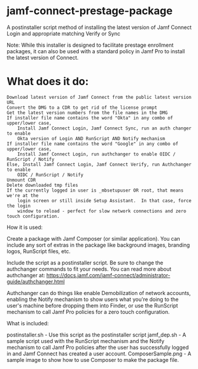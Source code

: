 # jamf-connect-prestage-package
A postinstaller script method of installing the latest version of Jamf Connect Login and appropriate matching Verify or Sync

Note: While this installer is designed to facilitate prestage enrollment packages, it can 
also be used with a standard policy in Jamf Pro to install the latest version of Connect.

# What does it do:
	Download latest version of Jamf Connect from the public latest version URL
	Convert the DMG to a CDR to get rid of the license prompt
	Get the latest version numbers from the file names in the DMG
	If installer file name contains the word "Okta" in any combo of upper/lower case,
		Install Jamf Connect Login, Jamf Connect Sync, run an auth changer to enable
		Okta version of Login AND RunScript AND Notify mechanism
	If installer file name contains the word "Google" in any combo of upper/lower case,
		Install Jamf Connect Login, run authchanger to enable OIDC / RunScript / Notify
	Else, Install Jamf Connect Login, Jamf Connect Verify, run Authchanger to enable
		OIDC / RunScript / Notify
	Unmount CDR
	Delete downloaded tmp files
	If the currently logged in user is _mbsetupuser OR root, that means we're at the 
		login screen or still inside Setup Assistant.  In that case, force the login
		window to reload - perfect for slow network connections and zero touch configuration.

How it is used:

Create a package with Jamf Composer (or similar application).  You can include any sort of extras
in the package like background images, branding logos, RunScript files, etc.

Include the script as a postinstaller script.  Be sure to change the authchanger commands to 
fit your needs.  You can read more about authchanger at:
https://docs.jamf.com/jamf-connect/administrator-guide/authchanger.html

Authchanger can do things like enable Demobilization of network accounts, enabling the 
Notify mechanism to show users what you're doing to the user's machine before dropping
them into Finder, or use the RunScript mechanism to call Jamf Pro policies for a zero touch
configuration.

What is included:

postinstaller.sh - Use this script as the postinstaller script
jamf_dep.sh - A sample script used with the RunScript mechanism and the Notify mechanism to
	call Jamf Pro policies after the user has successfully logged in and Jamf Connect has
	created a user account.
ComposerSample.png - A sample image to show how to use Composer to make the package file.